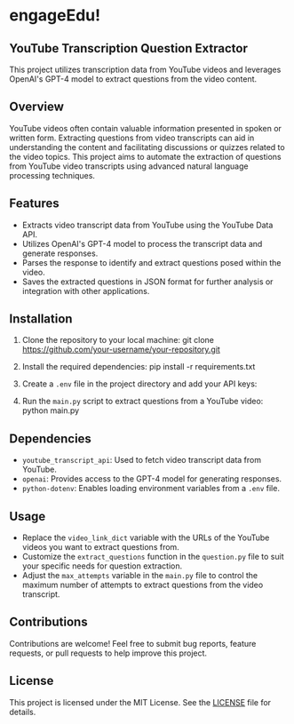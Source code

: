 # engageEdu!

## YouTube Transcription Question Extractor

This project utilizes transcription data from YouTube videos and leverages OpenAI's GPT-4 model to extract questions from the video content.

## Overview

YouTube videos often contain valuable information presented in spoken or written form. Extracting questions from video transcripts can aid in understanding the content and facilitating discussions or quizzes related to the video topics. This project aims to automate the extraction of questions from YouTube video transcripts using advanced natural language processing techniques.

## Features

- Extracts video transcript data from YouTube using the YouTube Data API.
- Utilizes OpenAI's GPT-4 model to process the transcript data and generate responses.
- Parses the response to identify and extract questions posed within the video.
- Saves the extracted questions in JSON format for further analysis or integration with other applications.

## Installation

1. Clone the repository to your local machine:
git clone https://github.com/your-username/your-repository.git

2. Install the required dependencies:
pip install -r requirements.txt
3. Create a `.env` file in the project directory and add your API keys:

4. Run the `main.py` script to extract questions from a YouTube video:
python main.py


## Dependencies

- `youtube_transcript_api`: Used to fetch video transcript data from YouTube.
- `openai`: Provides access to the GPT-4 model for generating responses.
- `python-dotenv`: Enables loading environment variables from a `.env` file.

## Usage

- Replace the `video_link_dict` variable with the URLs of the YouTube videos you want to extract questions from.
- Customize the `extract_questions` function in the `question.py` file to suit your specific needs for question extraction.
- Adjust the `max_attempts` variable in the `main.py` file to control the maximum number of attempts to extract questions from the video transcript.

## Contributions

Contributions are welcome! Feel free to submit bug reports, feature requests, or pull requests to help improve this project.

## License

This project is licensed under the MIT License. See the [LICENSE](LICENSE) file for details.
